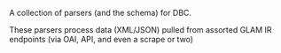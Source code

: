 A collection of parsers (and the schema) for DBC. 

These parsers process data (XML/JSON) pulled from assorted GLAM IR endpoints (via OAI, API, and even a scrape or two)
